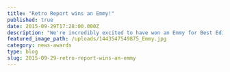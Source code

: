 ```yaml
---
title: "Retro Report wins an Emmy!"
published: true
date: 2015-09-29T17:28:00.000Z
description: "We're incredibly excited to have won an Emmy for Best Editing for \"Go or No Go: the Challenger Legacy,\" which looked at the space shuttle explosion and the general nature of calamity. "
featured_image_path: /uploads/1443547549875_Emmy.jpg
category: news-awards
type: blog
slug: 2015-09-29-retro-report-wins-an-emmy
---
```

